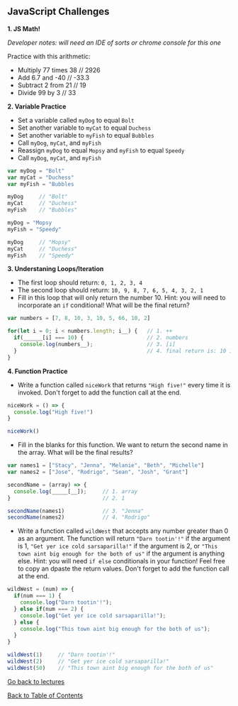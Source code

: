 ## JavaScript Challenges

**1. JS Math!**

_Developer notes: will need an IDE of sorts or chrome console for this one_

Practice with this arithmetic:
- Multiply 77 times 38    // 2926
- Add 6.7 and -40         // -33.3
- Subtract 2 from 21      // 19
- Divide 99 by 3          // 33

**2. Variable Practice**

- Set a variable called `myDog` to equal `Bolt`
- Set another variable to `myCat` to equal `Duchess`
- Set another variable to `myFish` to equal `Bubbles`
- Call `myDog`, `myCat`, and `myFish`
- Reassign `myDog` to equal `Mopsy` and `myFish` to equal `Speedy`
- Call `myDog`, `myCat`, and `myFish`

```javascript
var myDog = "Bolt"
var myCat = "Duchess"
var myFish = "Bubbles

myDog     // "Bolt"
myCat     // "Duchess"
myFish    // "Bubbles"

myDog = "Mopsy
myFish = "Speedy"

myDog     // "Mopsy"
myCat     // "Duchess"
myFish    // "Speedy"
```

**3. Understaning Loops/Iteration**

- The first loop should return: `0, 1, 2, 3, 4`
- The second loop should return: `10, 9, 8, 7, 6, 5, 4, 3, 2, 1`
- Fill in this loop that will only return the number 10. Hint: you will need to incorporate an `if` conditional! What will be the final return?

```javascript
var numbers = [7, 8, 10, 3, 10, 5, 66, 10, 2]

for(let i = 0; i < numbers.length; i__) {   // 1. ++
  if(______[i] === 10) {                    // 2. numbers
    console.log(numbers__);                 // 3. [i]
  }                                         // 4. final return is: 10 10 10
}
```

**4. Function Practice**

- Write a function called `niceWork` that returns `"High five!"` every time it is invoked. Don't forget to add the function call at the end.
```javascript
niceWork = () => {
  console.log("High five!")
}

niceWork()
```

- Fill in the blanks for this function. We want to return the second name in the array. What will be the final results?
```javascript
var names1 = ["Stacy", "Jenna", "Melanie", "Beth", "Michelle"]
var names2 = ["Jose", "Rodrigo", "Sean", "Josh", "Grant"]

secondName = (array) => {
  console.log(_____[__]);     // 1. array
}                             // 2. 1

secondName(names1)            // 3. "Jenna"
secondName(names2)            // 4. "Rodrigo"
```
- Write a function called `wildWest` that accepts any number greater than 0 as an argument. The function will return `"Darn tootin'!"` if the argument is 1, `"Get yer ice cold sarsaparilla!"` if the argument is 2, or `"This town aint big enough for the both of us"` if the argument is anything else. Hint: you will need `if else` conditionals in your function! Feel free to copy an dpaste the return values. Don't forget to add the function call at the end.
```javascript
wildWest = (num) => {
  if(num === 1) {
    console.log("Darn tootin'!");
  } else if(num === 2) {
    console.log("Get yer ice cold sarsaparilla!");
  } else {
    console.log("This town aint big enough for the both of us");
  }
}

wildWest(1)     // "Darn tootin'!"
wildWest(2)     // "Get yer ice cold sarsaparilla!"
wildWest(50)    // "This town aint big enough for the both of us"
```

<a href="https://github.com/rachaelstanislaw/learn-pre-work/blob/master/JavaScript/js_lectures.md">Go back to lectures</a>

<a href="https://github.com/rachaelstanislaw/learn-pre-work">Back to Table of Contents</a>
